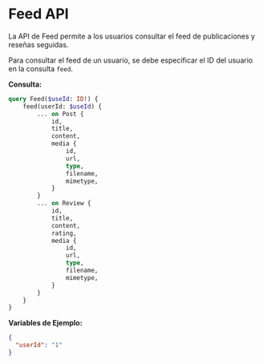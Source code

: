 # Feed API

La API de Feed permite a los usuarios consultar el feed de publicaciones y reseñas seguidas.

Para consultar el feed de un usuario, se debe especificar el ID del usuario en la consulta `feed`.

**Consulta:**

```graphql
query Feed($useId: ID!) {
    feed(userId: $useId) {
        ... on Post {
            id,
            title,
            content,
            media {
                id,
                url,
                type,
                filename,
                mimetype,
            }
        }
        ... on Review { 
            id,
            title,
            content,
            rating,
            media {
                id,
                url,
                type,
                filename,
                mimetype,
            }
        }
    }
}

```

**Variables de Ejemplo:**

```json
{
  "userId": "1"
}
```
